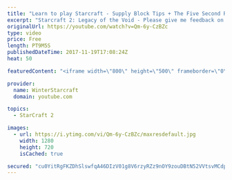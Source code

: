 ```yaml
---
title: "Learn to play Starcraft - Supply Block Tips + The Five Second Rule (Basic Guide & Tutorial)"
excerpt: "Starcraft 2: Legacy of the Void - Please give me feedback on this general video style/commentary, hopefully it helps you guys out!  Can very easily make more on different concepts if it is the right direction!  Sc2ReplayStats - http://www.sc2replaystats.com"
originalUrl: https://youtube.com/watch?v=Qm-6y-CzBZc
type: video
price: Free
length: PT9M5S
publishedDateTime: 2017-11-19T17:08:24Z
heat: 50

featuredContent: "<iframe width=\"800\" height=\"500\" frameborder=\"0\" src=\"https://www.youtube.com/embed/Qm-6y-CzBZc\" allow=\"accelerometer; autoplay; encrypted-media; gyroscope; picture-in-picture\" allowfullscreen></iframe>"

provider:
  name: WinterStarcraft
  domain: youtube.com

topics:
  - StarCraft 2

images:
  - url: https://i.ytimg.com/vi/Qm-6y-CzBZc/maxresdefault.jpg
    width: 1280
    height: 720
    isCached: true

secured: "cu0YitRgFKZDhSlswfqA46DIzV01g8V6rzyRZz9nOY9zouDBtN52VVtsvMCdppgzOWjKuOdjTg06MyM+58PIaRhMTycrdj32KvDh0T4SrC6TnAIlYVHdNOhKEkbD6u0C0olrPvWFPdzZnuD7rhQZhFs0J2Euf5NrjWqP2mz5kzOm8+DEI2roXI5ffPw3MwHL3fDW4we4/efA9FoeD/GGrOkh8cA+6R2ErQa5MSb36s6dLVqTjzQUP/c7rw086py5s48hp4TA/K6BFeUSzJaPQ7bO6qIeTEGAkPicxeboQaGTqB3ApsG3p/WSinSPNCWxCVgpbz4YDFdMWPaxFT67I5m9+pAl75/ctogxsukKXwCHBsQftS+8inBl4tsUnfdOfLhVOxZpgG2XfIfi13B5yukqvOOqe09dM7dIpRZ242I=;OIC+z/bh1rszedf+CDNjVg=="
---
```


